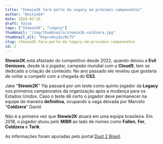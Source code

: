 ```yaml
---
title: "Stewie2K fará parte da Legacy em próximos campeonatos"
author: "@nityx64"
date: 2024-03-26
draft: false
tags: ["Stewie2K", "Legacy"]
thumbnail: "/img/thumbnails/stewie2k-coldzera.jpg"
thumbnail_alt: "Reprodução/HLTV"
slug: stewie2k-fara-parte-da-legacy-em-proximos-campeonatos
id: 2
---
```


**Stewie2K** está afastado do competitivo desde 2022, quando deixou a **Evil Geniuses**, desde lá o jogador, campeão mundial com a **Cloud9**, tem se dedicado a criação de conteúdo. No ano passado ele revelou que gostaria de voltar a competir com a chegada do **CS2**.

Jake "**Stewie2K**" Yip passará por um teste como quinto jogador da **Legacy** nos primeiros campeonatos da organização após a mudança para os Estados Unidos. Caso o teste dê certo o jogador deve permanecer na equipe de maneira **definitiva**, ocupando a vaga deixada por Marcelo "**Coldzera**" David.

Não é a primeira vez que **Stewie2K** atuará em uma equipe brasileira. Em 2018, o jogador atuou pelo **MIBR** ao lado de nomes como **Fallen**, **Fer**, **Coldzera** e **Tarik**.

As informações foram apuradas pelo portal [Dust 2 Brasil](https://www.dust2.com.br/noticias/46616/legacy-testara-stewie2k-durante-proximos-campeonatos).